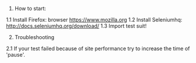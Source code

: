 1. How to start:
    
1.1 Install Firefox: browser https://www.mozilla.org
1.2 Install Seleniumhq: http://docs.seleniumhq.org/download/
1.3 Import test suit!

2. Troubleshooting

2.1 If your test failed because of site performance try to increase the time of 'pause'.